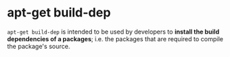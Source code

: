 # apt-get build-dep

`apt-get build-dep` is intended to be used by developers to **install the build dependencies of a packages**; i.e. the packages that are required to compile the package's source.



